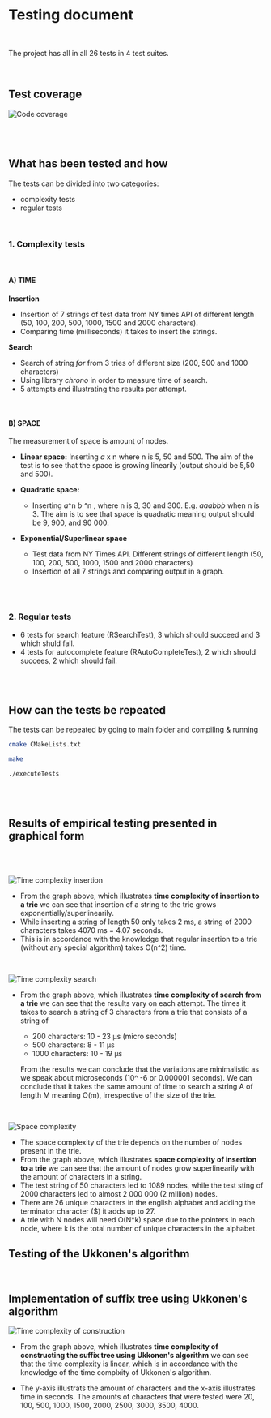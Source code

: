  # Testing document
<br />

The project has all in all 26 tests in 4 test suites.

<br />

 ## Test coverage 

![Code coverage](./images/code_coverage.jpg)

<br />
<br />

## What has been tested and how

The tests can be divided into two categories: 
- complexity tests
- regular tests

<br />

### 1. Complexity tests

<br />

#### A) TIME

**Insertion**
 - Insertion of 7 strings of test data from NY times API of different length (50, 100, 200, 500, 1000, 1500 and 2000 characters).
 - Comparing time (milliseconds) it takes to insert the strings.

**Search** 

- Search of string *for* from 3 tries of different size (200, 500 and 1000 characters)
- Using library *chrono* in order to measure time of search. 
- 5 attempts and illustrating the results per attempt.

<br />

#### B) SPACE

The measurement of space is amount of nodes. 

- **Linear space:**
Inserting *a* x n where n is 5, 50 and 500. The aim of the test is  to see that the space is growing linearily (output should be 5,50 and 500).

- **Quadratic space:** 
   - Inserting *a*^n *b* ^n , where n is 3, 30 and 300. E.g. *aaabbb* when n is 3. The aim is to see that space is quadratic meaning output should be 9, 900, and 90 000. 

- **Exponential/Superlinear space**
    - Test data from NY Times API. Different strings of different length (50, 100, 200, 500, 1000, 1500 and 2000 characters)
    - Insertion of all 7 strings and comparing output in a graph. 

<br />
<br />

### 2. Regular tests

- 6 tests for search feature (RSearchTest), 3 which should succeed and 3 which shuld fail.
- 4 tests for autocomplete feature (RAutoCompleteTest), 2 which should succees, 2 which should fail.


<br />
<br />

## How can the tests be repeated

 The tests can be repeated by going to main folder and compiling & running
 
```bash
cmake CMakeLists.txt
```

```bash
make
```

```bash
./executeTests
```

<br />
<br />

## Results of empirical testing presented in graphical form

<br />
<br />

![Time complexity insertion](./images/time_complexity_insertion.jpg)
- From the graph above, which illustrates **time complexity of insertion to a trie** we can see that insertion of a string to the trie grows exponentially/superlinearily. 
- While inserting a string of length 50 only takes 2 ms, a string of 2000 characters takes 4070 ms = 4.07 seconds. 
- This is in accordance with the knowledge that regular insertion to a trie (without any special algorithm) takes O(n^2) time. 

<br />



![Time complexity search](./images/time_complexity_search.jpg)
- From the graph above, which illustrates **time complexity of search from a trie** we can see that the results vary on each attempt. The times it takes to search  a string of 3 characters from a trie that consists of a string of 
   - 200 characters: 10 - 23 µs (micro seconds)
   - 500 characters: 8 - 11 µs
   - 1000 characters: 10 - 19 µs
  
  From the results we can conclude that the variations are minimalistic as we speak about microseconds (10^ -6 or 0.000001 seconds). We can conclude that it takes the same amount of time to search a string A of length M meaning O(m), irrespective of the size of the trie. 


<br />

![Space complexity](./images/space_complexity_insertion.jpg)

- The space complexity of the trie depends on the number of nodes present in the trie.
- From the graph above, which illustrates **space complexity of insertion to a trie** we can see that the amount of nodes grow superlinearily with the amount of characters in a string. 
- The test string of 50 characters led to 1089 nodes, while the test sting of 2000 characters led to almost 2 000 000 (2 million) nodes. 
- There are 26 unique characters in the english alphabet and adding the terminator character ($) it adds up to 27.
- A trie with N nodes will need O(N*k) space due to the pointers in each node, where k is the total number of unique characters in the alphabet.

## Testing of the Ukkonen's algorithm

<br />

## Implementation of suffix tree using Ukkonen's algorithm

![Time complexity of construction](./images/ukkonen_time_complexity.png)

- From the graph above, which illustrates **time complexity of constructing the suffix tree using Ukkonen's algorithm** we can see that the time complexity is linear, which is in accordance with the knowledge of the time complxity of Ukkonen's algorithm.
  
- The y-axis illustrats the amount of characters and the x-axis illustrates time in seconds. The amounts of characters that were tested were 20, 100, 500, 1000, 1500, 2000, 2500, 3000, 3500, 4000.



